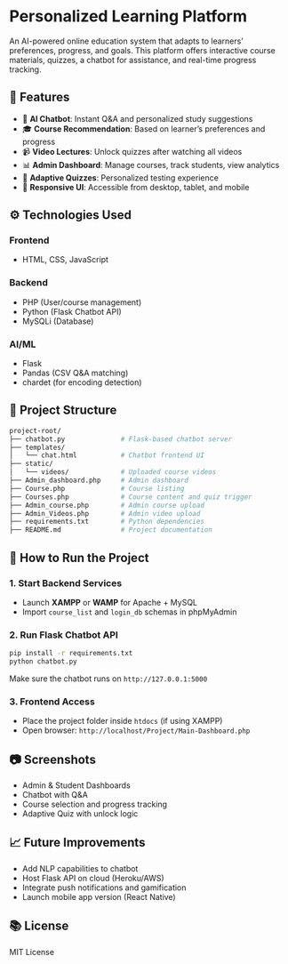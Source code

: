 # Personalized Learning Platform

An AI-powered online education system that adapts to learners’ preferences, progress, and goals. This platform offers interactive course materials, quizzes, a chatbot for assistance, and real-time progress tracking.

## 📌 Features

- 🧠 **AI Chatbot**: Instant Q&A and personalized study suggestions
- 🎓 **Course Recommendation**: Based on learner’s preferences and progress
- 📹 **Video Lectures**: Unlock quizzes after watching all videos
- 📊 **Admin Dashboard**: Manage courses, track students, view analytics
- 🧪 **Adaptive Quizzes**: Personalized testing experience
- 📱 **Responsive UI**: Accessible from desktop, tablet, and mobile

## ⚙️ Technologies Used

### Frontend
- HTML, CSS, JavaScript

### Backend
- PHP (User/course management)
- Python (Flask Chatbot API)
- MySQLi (Database)

### AI/ML
- Flask
- Pandas (CSV Q&A matching)
- chardet (for encoding detection)

## 🧰 Project Structure

```bash
project-root/
├── chatbot.py              # Flask-based chatbot server
├── templates/
│   └── chat.html           # Chatbot frontend UI
├── static/
│   └── videos/             # Uploaded course videos
├── Admin_dashboard.php     # Admin dashboard
├── Course.php              # Course listing
├── Courses.php             # Course content and quiz trigger
├── Admin_course.php        # Admin course upload
├── Admin_Videos.php        # Admin video upload
├── requirements.txt        # Python dependencies
├── README.md               # Project documentation
```

## 🚀 How to Run the Project

### 1. Start Backend Services
- Launch **XAMPP** or **WAMP** for Apache + MySQL
- Import `course_list` and `login_db` schemas in phpMyAdmin

### 2. Run Flask Chatbot API
```bash
pip install -r requirements.txt
python chatbot.py
```

Make sure the chatbot runs on `http://127.0.0.1:5000`

### 3. Frontend Access
- Place the project folder inside `htdocs` (if using XAMPP)
- Open browser: `http://localhost/Project/Main-Dashboard.php`

## 📷 Screenshots
- Admin & Student Dashboards
- Chatbot with Q&A
- Course selection and progress tracking
- Adaptive Quiz with unlock logic

## 📈 Future Improvements
- Add NLP capabilities to chatbot
- Host Flask API on cloud (Heroku/AWS)
- Integrate push notifications and gamification
- Launch mobile app version (React Native)

## 📚 License
MIT License
